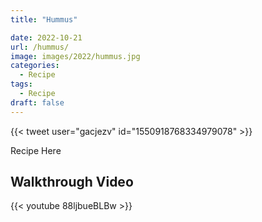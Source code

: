 ```yaml
---
title: "Hummus"

date: 2022-10-21
url: /hummus/
image: images/2022/hummus.jpg
categories:
  - Recipe
tags:
  - Recipe
draft: false
---
```

<!--more-->

{{< tweet user="gacjezv" id="1550918768334979078" >}}

Recipe Here




## Walkthrough Video

{{< youtube 88ljbueBLBw >}}
